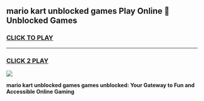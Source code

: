
## mario kart unblocked games Play Online 👋 Unblocked Games
<h3>
<a href="https://premium.freeplayer.one?title=mario_kart_unblocked_games&ref=19F">CLICK TO PLAY</a></h3>
<hr>

<h3>
<a href="https://premium.freeplayer.one?title=mario_kart_unblocked_games&ref=19F">CLICK 2 PLAY</a>
  
</h3>

<a href="https://premium.freeplayer.one?title=mario_kart_unblocked_games&ref=19F"><img src="https://clearcache.store/games.png"></a>


**mario kart unblocked games games unblocked: Your Gateway to Fun and Accessible Online Gaming**
